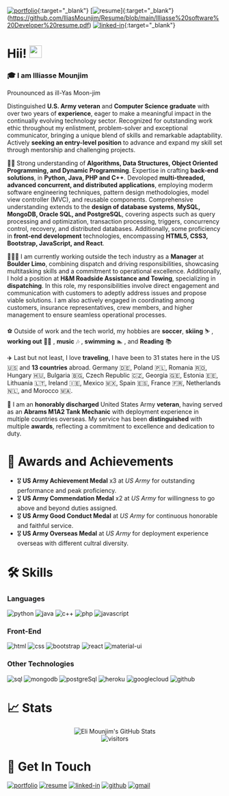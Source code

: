 [![portfolio](https://img.shields.io/badge/Portfolio-5340ff?style=for-the-badge&logo=Google-chrome&logoColor=white)](https://iliasmounjim.github.io/Portfolio/){:target="_blank"}
[![resume](https://img.shields.io/badge/Resume-4285F4?style=for-the-badge&logo=read-the-docs&logoColor=white)]{:target="_blank"}(https://github.com/IliasMounjim/Resume/blob/main/Illiasse%20software%20Developer%20resume.pdf)
[![linked-in](https://img.shields.io/badge/Linked_In-0077B5?style=for-the-badge&logo=LinkedIn&logoColor=white)](https://www.linkedin.com/in/illiasse-mounjim-199624170/){:target="_blank"}

# Hii! <img src="https://media.giphy.com/media/hvRJCLFzcasrR4ia7z/giphy.gif" width="29px" height="29px">
 
### 🎓 I am **Illiasse Mounjim**
Prounounced as ill-Yas Moon-jim

Distinguished **U.S. Army veteran** and **Computer Science graduate** with over two years of **experience**, eager to make a meaningful impact in the continually evolving technology sector. Recognized for outstanding work ethic throughout my enlistment, problem-solver and exceptional communicator, bringing a unique blend of skills and remarkable adaptability. Actively **seeking an entry-level position** to advance and expand my skill set through mentorship and challenging projects. 

👨‍💻 Strong understanding of **Algorithms, Data Structures, Object Oriented Programming, and Dynamic Programming**. Expertise in crafting **back-end solutions**, in **Python, Java, PHP and C++**. Devoloped **multi-threaded, advanced concurrent, and distributed applications**, employing moderm software engineering techniques, pattern design methodologies, model view controller (MVC), and reusable components. 
Comprehensive understanding extends to the **design of database systems**, **MySQL, MongoDB, Oracle SQL, and PostgreSQL**, covering aspects such as query processing and optimization, transaction processing, triggers, concurrency control, recovery, and distributed databases. Additionally, some proficiency in **front-end development** technologies, encompassing **HTML5, CSS3, Bootstrap, JavaScript, and React**.


👨🏻‍🔧 I am currently working outside the tech industry as a **Manager** at **Boulder Limo**, combining dispatch and driving responsibilities, showcasing multitasking skills and a commitment to operational excellence. Additionally, I hold a position at **H&M Roadside Assistance and Towing**, specializing in **dispatching**. In this role, my responsibilities involve direct engagement and communication with customers to adeptly address issues and propose viable solutions. I am also actively engaged in coordinating among customers, insurance representatives, crew members, and higher management to ensure seamless operational processes.

 
⚽️ Outside of work and the tech world, my hobbies are  **soccer**, **skiing** ⛷ , **working out** 🏋️‍♀️ , **music** 🎶 , **swimming** 🏊  , and **Reading** 📚 

✈️ Last but not least, I love **traveling**, I have been to 31 states here in the US 🇺🇸  and **13 countries** abroad. Germany 🇩🇪, Poland 🇵🇱, Romania 🇷🇴, Hungary 🇭🇺, Bulgaria 🇧🇬, Czech Republic 🇨🇿, Georgia 🇬🇪, Estonia 🇪🇪, Lithuania 🇱🇹, Ireland 🇮🇪, Mexico 🇲🇽, Spain 🇪🇸, France 🇫🇷, Netherlands 🇳🇱, and Morocco 🇲🇦.


🫡 I am an **honorably discharged** United States Army **veteran**, having served as an **Abrams M1A2 Tank Mechanic** with deployment experience in multiple countries overseas. My service has been **distinguished** with multiple **awards**, reflecting a commitment to excellence and dedication to duty.

# 🏅 Awards and Achievements 

-   🎖 **US Army Achievement Medal** x3  at _US Army_ for outstanding performance and peak proficiency.
-   🎖 **US Army Commendation Medal** x2 at _US Army_ for willingness to go above and beyond duties assigned. 
-   🎖 **US Army Good Conduct Medal**    at _US Army_ for continuous honorable and faithful service. 
-   🎖 **US Army Overseas Medal**        at _US Army_ for deployment experience overseas with different cultral diversity.



# 🛠️ Skills

### Languages

![python](https://img.shields.io/badge/Python-3776AB?style=for-the-badge&logo=python&logoColor=white)
![java](https://img.shields.io/badge/Java-ED8B00?style=for-the-badge&logo=openjdk&logoColor=white)
![c++](https://img.shields.io/badge/C%2B%2B-00599C?style=for-the-badge&logo=c%2B%2B&logoColor=white)
![php](https://img.shields.io/badge/PHP-777BB4?style=for-the-badge&logo=php&logoColor=white)
![javascript](https://img.shields.io/badge/JavaScript-F7DF1E?style=for-the-badge&logo=javascript&logoColor=black)

### Front-End

![html](https://img.shields.io/badge/HTML5-E34F26?style=for-the-badge&logo=html5&logoColor=white)
![css](https://img.shields.io/badge/CSS3-1572B6?style=for-the-badge&logo=css3&logoColor=white)
![bootstrap](https://img.shields.io/badge/Bootstrap-563D7C?style=for-the-badge&logo=bootstrap&logoColor=white)
![react](https://img.shields.io/badge/React-20232A?style=for-the-badge&logo=react&logoColor=61DAFB)
![material-ui](https://img.shields.io/badge/Material_UI-0081CB?style=for-the-badge&logo=mui&logoColor=white)

### Other Technologies

![sql](https://img.shields.io/badge/MySQL-005C84?style=for-the-badge&logo=mysql&logoColor=white)
![mongodb](https://img.shields.io/badge/MongoDB-4EA94B?style=for-the-badge&logo=mongodb&logoColor=white)
![postgreSql](https://img.shields.io/badge/PostgreSQL-316192?style=for-the-badge&logo=postgresql&logoColor=white)
![heroku](https://img.shields.io/badge/Heroku-430098?style=for-the-badge&logo=heroku&logoColor=white)
![googlecloud](https://img.shields.io/badge/Google_Cloud-4285F4?style=for-the-badge&logo=google-cloud&logoColor=white)
![github](https://img.shields.io/badge/GitHub-100000?style=for-the-badge&logo=github&logoColor=white)



# 📈 Stats

<div align="center">
    <img src="https://github-readme-stats.vercel.app/api?username=EliMounjim&show_icons=true&hide_border=true" alt="Eli Mounjim's GitHub Stats">
    <br />
    <img src="https://visitor-badge.laobi.icu/badge?page_id=EliMounjim.EliMounjim" alt="visitors">
</div>



# 🔗 Get In Touch
[![portfolio](https://img.shields.io/badge/Portfolio-5340ff?style=for-the-badge&logo=Google-chrome&logoColor=white)](https://Iliasmounjim.github.io/Portfolio/)
[![resume](https://img.shields.io/badge/Resume-4285F4?style=for-the-badge&logo=read-the-docs&logoColor=white)](https://github.com/IliasMounjim/Resume/blob/main/Illiasse%20software%20Developer%20resume.pdf)
[![linked-in](https://img.shields.io/badge/Linked_In-0077B5?style=for-the-badge&logo=LinkedIn&logoColor=white)](https://www.linkedin.com/in/illiasse-mounjim-199624170/)
[![github](https://img.shields.io/badge/GitHub-000000?style=for-the-badge&logo=GitHub&logoColor=white)](https://github.com/IliasMounjim)
[![gmail](https://img.shields.io/badge/Gmail-D14836?style=for-the-badge&logo=Gmail&logoColor=white)](illiasse.mounjim@outlook.com)

<!--
**IliasMounjim/IliasMounjim** is a ✨ _special_ ✨ repository because its `README.md` (this file) appears on your GitHub profile.

Here are some ideas to get you started:

- 🔭 I’m currently working on ...
- 🌱 I’m currently learning ...
- 👯 I’m looking to collaborate on ...
- 🤔 I’m looking for help with ...
- 💬 Ask me about ...
- 📫 How to reach me: ...
- 😄 Pronouns: ...
- ⚡ Fun fact: ...
-->
